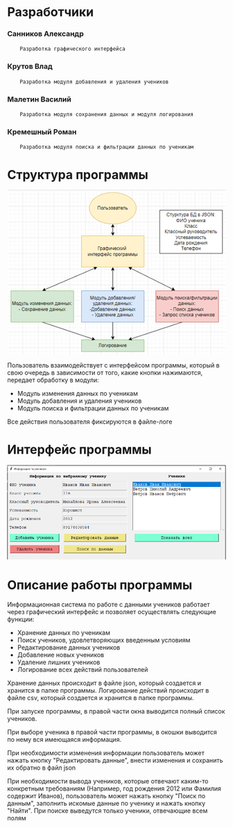 # Разработчики
### Санников Александр
    
        Разработка графического интерфейса

### Крутов Влад

        Разработка модуля добавления и удаления учеников
### Малетин Василий

        Разработка модуля сохранения данных и модуля логирования
### Кремешный Роман

        Разработка модуля поиска и фильтрации данных по ученикам


# Структура программы
![Image](structure.png)

Пользователь взаимодействует с интерфейсом программы, который в свою очередь в зависимости от того, какие кнопки нажимаются, передает обработку в модули:
* Модуль изменения данных по ученикам
* Модуль добавления и удаления учеников
* Модуль поиска и фильтрации данных по ученикам

Все действия пользователя фиксируются в файле-логе

# Интерфейс программы
![Image](interface.png)

# Описание работы программы

Информационная система по работе с данными учеников работает через графический интерфейс и позволяет осуществлять следующие функции: 
* Хранение данных по ученикам
* Поиск учеников, удовлетворяющих введенным условиям
* Редактирование данных учеников
* Добавление новых учеников
* Удаление лишних учеников
* Логирование всех действий пользователей

Хранение данных происходит в файле json, который создается и хранится в папке программы.
Логирование действий происходит в файле csv, который создается и хранится в папке программы.

При запуске программы, в правой части окна выводится полный список учеников.

При выборе ученика в правой части программы, в окошки выводится по нему вся имеющаяся информация.

При необходимости изменения информации пользователь может нажать кнопку "Редактировать данные", внести изменения и сохранить их обратно в файл json

При необходимости вывода учеников, которые отвечают каким-то конкретным требованиям (Например, год рождения 2012 или Фамилия содержит Иванов), пользователь может нажать кнопку "Поиск по данным", заполнить искомые данные по ученику и нажать кнопку "Найти". При поиске выведутся только ученики, отвечающие всем полям